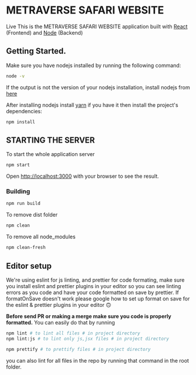 # METRAVERSE SAFARI WEBSITE

Live 
This is the METRAVERSE SAFARI WEBSITE application built with [React](https://reactjs.org/) (Frontend) and  [Node](https://nodejs.org/) (Backend)

## Getting Started.

Make sure you have nodejs installed by running the following command:

```bash
node -v
```

If the output is not the version of your nodejs installation, install nodejs from [here](https://nodejs.org/en/download/)

After installing nodejs install [yarn](https://www.npmjs.com/package/yarn)
if you have it then install the project's dependencies:

```bash
npm install
```

## STARTING THE SERVER

To start the whole application server

```bash
npm start
```

Open [http://localhost:3000](http://localhost:3000) with your browser to see the result.

### **Building**

```bash
npm run build
```

To remove dist folder

```bash
npm clean
```

To remove all node_modules

```bash
npm clean-fresh
```

## Editor setup

We're using eslint for js linting, and prettier for code formating, make sure you install eslint and prettier plugins in your editor so you can
see linting errors as you code and have your code formatted on save by prettier. If formatOnSave doesn't work please google how to set up
format on save for the eslint & prettier plugins in your editor 🙃

**Before send PR or making a merge make sure you code is properly formatted.** You can easily do that by running

```bash
npm lint # to lint all files # in project directory
npm lint:js # to lint only js,jsx files # in project directory

npm prettify # to prettify files # in project directory
```

you can also lint for all files in the repo by running that command in the root folder.
